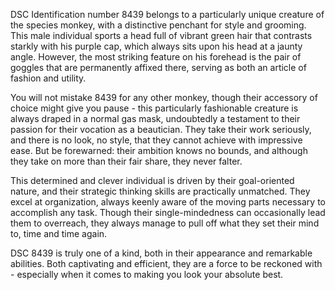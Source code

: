 DSC Identification number 8439 belongs to a particularly unique creature of the species monkey, with a distinctive penchant for style and grooming. This male individual sports a head full of vibrant green hair that contrasts starkly with his purple cap, which always sits upon his head at a jaunty angle. However, the most striking feature on his forehead is the pair of goggles that are permanently affixed there, serving as both an article of fashion and utility. 

You will not mistake 8439 for any other monkey, though their accessory of choice might give you pause - this particularly fashionable creature is always draped in a normal gas mask, undoubtedly a testament to their passion for their vocation as a beautician. They take their work seriously, and there is no look, no style, that they cannot achieve with impressive ease. But be forewarned: their ambition knows no bounds, and although they take on more than their fair share, they never falter. 

This determined and clever individual is driven by their goal-oriented nature, and their strategic thinking skills are practically unmatched. They excel at organization, always keenly aware of the moving parts necessary to accomplish any task. Though their single-mindedness can occasionally lead them to overreach, they always manage to pull off what they set their mind to, time and time again. 

DSC 8439 is truly one of a kind, both in their appearance and remarkable abilities. Both captivating and efficient, they are a force to be reckoned with - especially when it comes to making you look your absolute best.